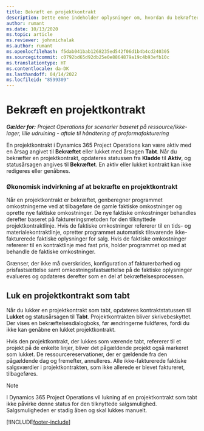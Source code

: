 ```yaml
---
title: Bekræft en projektkontrakt
description: Dette emne indeholder oplysninger om, hvordan du bekræfter en kontrakt i Project Operations.
author: rumant
ms.date: 10/13/2020
ms.topic: article
ms.reviewer: johnmichalak
ms.author: rumant
ms.openlocfilehash: f5dab041bab1268235ed542f06d1b4b4cd240305
ms.sourcegitcommit: c0792bd65d92db25e0e8864879a19c4b93efb10c
ms.translationtype: HT
ms.contentlocale: da-DK
ms.lasthandoff: 04/14/2022
ms.locfileid: "8599309"
---
```

# <a name="confirm-a-project-contract"></a>Bekræft en projektkontrakt

_**Gælder for:** Project Operations for scenarier baseret på ressource/ikke-lager, lille udrulning - aftale til håndtering af proformafakturering_

En projektkontrakt i Dynamics 365 Project Operations kan være aktiv med en årsag angivet til **Bekræftet** eller lukket med årsagen **Tabt**. Når du bekræfter en projektkontrakt, opdateres statussen fra **Kladde** til **Aktiv**, og statusårsagen angives til **Bekræftet**. En aktiv eller lukket kontrakt kan ikke redigeres eller genåbnes. 

### <a name="financial-impact-of-confirming-a-project-contract"></a>Økonomisk indvirkning af at bekræfte en projektkontrakt

Når en projektkontrakt er bekræftet, genberegner programmet omkostningerne ved at tilbageføre de gamle faktiske omkostninger og oprette nye faktiske omkostninger. De nye faktiske omkostninger behandles derefter baseret på faktureringsmetoden for den tilknyttede projektkontraktlinje. Hvis de faktiske omkostninger refererer til en tids- og materialekontraktlinje, opretter programmet automatisk tilsvarende ikke-fakturerede faktiske oplysninger for salg. Hvis de faktiske omkostninger refererer til en kontraktlinje med fast pris, holder programmet op med at behandle de faktiske omkostninger.

Grænser, der ikke må overskrides, konfiguration af fakturerbarhed og prisfastsættelse samt omkostningsfastsættelse på de faktiske oplysninger evalueres og opdateres derefter som en del af bekræftelsesprocessen.

## <a name="close-a-project-contract-as-lost"></a>Luk en projektkontrakt som tabt

Når du lukker en projektkontrakt som tabt, opdateres kontraktstatussen til **Lukket** og statusårsagen til **Tabt**. Projektkontrakten bliver skrivebeskyttet. Der vises en bekræftelsesdialogboks, før ændringerne fuldføres, fordi du ikke kan genåbne en lukket projektkontrakt.

Hvis den projektkontrakt, der lukkes som værende tabt, refererer til et projekt på de enkelte linjer, bliver det pågældende projekt også markeret som lukket. De ressourcereservationer, der er gældende fra den pågældende dag og fremefter, annulleres. Alle ikke-fakturerede faktiske salgsværdier i projektkontrakten, som ikke allerede er blevet faktureret, tilbageføres.

> [!NOTE]
> I Dynamics 365 Project Operations vil lukning af en projektkontrakt som tabt ikke påvirke denne status for den tilknyttede salgsmulighed. Salgsmuligheden er stadig åben og skal lukkes manuelt.


[!INCLUDE[footer-include](../../includes/footer-banner.md)]